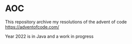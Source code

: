# AOC

This repository archive my resolutions of the advent of code https://adventofcode.com/

Year 2022 is in Java and a work in progress
